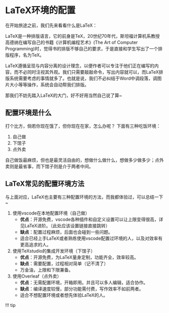 # LaTeX环境的配置
在开始旅途之前，我们先来看看什么是LaTeX：

LaTeX是一种排版语言，它的前身是TeX，20世纪70年代，斯坦福计算机系教授高德纳在编写自己的书籍《计算机编程艺术》(The Art of Computer Programming)时，觉得书的排版不够自己的要求，于是直接和学生写出了一个排版程序，名为TeX。

LaTeX遵循呈现与内容分离的设计理念，以便作者可以专注于他们正在编写的内容，而不必同时注视其外观。我们只需要敲敲命令，写出内容就可以，而LaTeX排版系统需要考虑的事情就多了。也就是说，我们不必纠结于Word中调段落，调图片大小等等操作，系统会自动帮我们排版。

那我们不妨先踏入LaTeX的大门，好不好用当然自己说了算~

## 配置环境是什么
打个比方，倘若你现在饿了，但你现在在家，怎么办呢？
下面有三种吃饭环境：

1. 自己做
2. 下馆子
3. 点外卖

自己做饭最麻烦，但也是最灵活自由的，想做什么做什么，想做多少做多少；点外卖则是最省事，而下馆子则是介于两者中间。

## LaTeX常见的配置环境方法
与上面对应，LaTeX也主要有三种配置环境的方法，而我都体验过，可以总结一下~

1. 使用vscode在本地配置环境（自己做）  
    - **优点**：开源免费，vscode各种插件和自定义设置可以让上限变得很高，详见LaTeX进阶。（此处应该设置链接直接跳转）
    - **缺点**：配置过程麻烦，后面也会碰到一些问题。
    - 适合已经上手LaTeX或者熟练使用vscode配置过环境的人，以及对效率有更高追求的人。
2. 使用TeXstudio的集成开发环境（下馆子）
    - **优点**：开源免费，为LaTeX量身定制，功能齐全，效率较高。
    - **缺点**：需要配置，过程相对简单（记不清了）
    - 万金油，上限和下限兼备。
3. 使用Overleaf（点外卖）
    - **优点**：无需配置环境，开箱即用。并且可以多人编辑，适合协作。
    - **缺点**：编译速度较慢，部分功能需付费，写作效率不如前两者。
    - 适合不想配置环境或者想先体验LaTeX的人。

!!! tip
  
  
